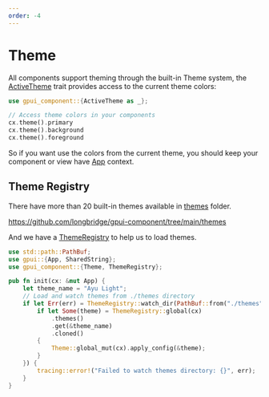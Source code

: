 ```yaml
---
order: -4
---
```


# Theme

All components support theming through the built-in Theme system, the [ActiveTheme] trait provides access to the current theme colors:

```rs
use gpui_component::{ActiveTheme as _};

// Access theme colors in your components
cx.theme().primary
cx.theme().background
cx.theme().foreground
```

So if you want use the colors from the current theme, you should keep your component or view have [App] context.

## Theme Registry

There have more than 20 built-in themes available in [themes](https://github.com/longbridge/gpui-component/tree/main/themes) folder.

https://github.com/longbridge/gpui-component/tree/main/themes

And we have a [ThemeRegistry] to help us to load themes.

```rs
use std::path::PathBuf;
use gpui::{App, SharedString};
use gpui_component::{Theme, ThemeRegistry};

pub fn init(cx: &mut App) {
    let theme_name = "Ayu Light";
    // Load and watch themes from ./themes directory
    if let Err(err) = ThemeRegistry::watch_dir(PathBuf::from("./themes"), cx, move |cx| {
        if let Some(theme) = ThemeRegistry::global(cx)
            .themes()
            .get(&theme_name)
            .cloned()
        {
            Theme::global_mut(cx).apply_config(&theme);
        }
    }) {
        tracing::error!("Failed to watch themes directory: {}", err);
    }
}
```

[ActiveTheme]: https://docs.rs/gpui-component/latest/gpui_component/theme/trait.ActiveTheme.html
[ThemeRegistry]: https://docs.rs/gpui-component/latest/gpui_component/theme/struct.ThemeRegistry.html
[App]: https://docs.rs/gpui/latest/gpui/struct.App.html
